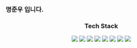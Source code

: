 ### 명준우 입니다.

<!--
**paradox0909/paradox0909** is a ✨ _special_ ✨ repository because its `README.md` (this file) appears on your GitHub profile.

Here are some ideas to get you started:

- 🔭 I’m currently working on ...
- 🌱 I’m currently learning ...
- 👯 I’m looking to collaborate on ...
- 🤔 I’m looking for help with ...
- 💬 Ask me about ...
- 📫 How to reach me: ...
- 😄 Pronouns: ...
- ⚡ Fun fact: ...
-->
<h3 align="center"> Tech Stack </h3>
<div align="center">
<img src="https://img.shields.io/badge/python-20232a.svg?style=for-the-badge&logo=python&logoColor=61DAFB" />
<img src="https://img.shields.io/badge/rust-20232a.svg?style=for-the-badge&logo=rust&logoColor=61DAFB" />
<img src="https://img.shields.io/badge/web_hacking-20232a.svg?style=for-the-badge&logo=security&logoColor=61DAFB" />
<img src="https://img.shields.io/badge/php-20232a.svg?style=for-the-badge&logo=php&logoColor=61DAFB" />
<img src="https://img.shields.io/badge/docker-20232a.svg?style=for-the-badge&logo=docker&logoColor=61DAFB" />
<img src="https://img.shields.io/badge/mysql-20232a.svg?style=for-the-badge&logo=mysql&logoColor=61DAFB" />
<img src="https://img.shields.io/badge/mssql-20232a.svg?style=for-the-badge&logo=mssql&logoColor=61DAFB" />
<img src="https://img.shields.io/badge/linux-20232a.svg?style=for-the-badge&logo=linux&logoColor=61DAFB" />
</div>
